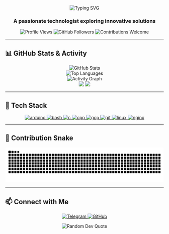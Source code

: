 <div align="center">
  <img src="https://readme-typing-svg.herokuapp.com?font=Fira+Code&weight=600&size=28&duration=3000&pause=500&color=36BCF7&center=true&vCenter=true&random=false&width=500&lines=Hi+%F0%9F%91%8B%2C+I'm+Muhammad+Nasri;Software+Developer;DevOps+Enthusiast;Linux+Lover;Continuous+Learner" alt="Typing SVG" />
</div>

<h3 align="center">A passionate technologist exploring innovative solutions</h3>

<p align="center">
  <img src="https://komarev.com/ghpvc/?username=untadotmy&label=Profile%20views&color=36BCF7&style=flat" alt="Profile Views" />
  <img src="https://img.shields.io/github/followers/untadotmy?label=Followers&style=social" alt="GitHub Followers" />
  <img src="https://img.shields.io/badge/Contributions-Welcome-brightgreen" alt="Contributions Welcome" />
</p>

<hr />

## 📊 GitHub Stats & Activity

<div align="center">
  <img src="https://github-readme-stats.vercel.app/api?username=untadotmy&show_icons=true&theme=tokyonight&hide_border=true&count_private=true&include_all_commits=true&card_width=450" height="180" alt="GitHub Stats" />
</div>

<div align="center">
  <img src="https://github-readme-stats.vercel.app/api/top-langs/?username=untadotmy&layout=compact&theme=tokyonight&hide_border=true&langs_count=8&card_width=450" alt="Top Languages" />
</div>

<!-- GitHub Activity Graph -->
<div align="center">
  <img src="https://github-profile-summary-cards.vercel.app/api/cards/profile-details?username=untadotmy&theme=github_dark" alt="Activity Graph" />
</div>

<div align="center">
  <img src="https://github-profile-summary-cards.vercel.app/api/cards/stats?username=untadotmy&theme=github_dark" />
  <img src="https://github-profile-summary-cards.vercel.app/api/cards/productive-time?username=untadotmy&theme=github_dark" />
</div>

<hr />

## 🚀 Tech Stack

<p align="center">
  <a href="https://www.arduino.cc/" target="_blank" rel="noreferrer">
    <img src="https://skillicons.dev/icons?i=arduino" alt="arduino" width="45" height="45"/>
  </a>
  <a href="https://www.gnu.org/software/bash/" target="_blank" rel="noreferrer">
    <img src="https://skillicons.dev/icons?i=bash" alt="bash" width="45" height="45"/>
  </a>
  <a href="https://www.cprogramming.com/" target="_blank" rel="noreferrer">
    <img src="https://skillicons.dev/icons?i=c" alt="c" width="45" height="45"/>
  </a>
  <a href="https://www.w3schools.com/cpp/" target="_blank" rel="noreferrer">
    <img src="https://skillicons.dev/icons?i=cpp" alt="cpp" width="45" height="45"/>
  </a>
  <a href="https://cloud.google.com" target="_blank" rel="noreferrer">
    <img src="https://skillicons.dev/icons?i=gcp" alt="gcp" width="45" height="45"/>
  </a>
  <a href="https://git-scm.com/" target="_blank" rel="noreferrer">
    <img src="https://skillicons.dev/icons?i=git" alt="git" width="45" height="45"/>
  </a>
  <a href="https://www.linux.org/" target="_blank" rel="noreferrer">
    <img src="https://skillicons.dev/icons?i=linux" alt="linux" width="45" height="45"/>
  </a>
  <a href="https://www.nginx.com" target="_blank" rel="noreferrer">
    <img src="https://skillicons.dev/icons?i=nginx" alt="nginx" width="45" height="45"/>
  </a>
</p>

<hr />

## 🐍 Contribution Snake

<picture>
  <source media="(prefers-color-scheme: dark)" srcset="https://raw.githubusercontent.com/untadotmy/untadotmy/output/github-contribution-grid-snake-dark.svg" />
  <source media="(prefers-color-scheme: light)" srcset="https://raw.githubusercontent.com/untadotmy/untadotmy/output/github-contribution-grid-snake.svg" />
  <img alt="github contribution grid snake animation" src="https://raw.githubusercontent.com/untadotmy/untadotmy/output/github-contribution-grid-snake.svg" />
</picture>

<hr />

## 📫 Connect with Me

<p align="center">
  <a href="https://t.me/UntaDotMy" target="_blank">
    <img src="https://img.shields.io/badge/Telegram-2CA5E0?style=for-the-badge&logo=telegram&logoColor=white" alt="Telegram"/>
  </a>
  <a href="https://github.com/untadotmy" target="_blank">
    <img src="https://img.shields.io/badge/GitHub-100000?style=for-the-badge&logo=github&logoColor=white" alt="GitHub"/>
  </a>
</p>

<div align="center">
  <img src="https://quotes-github-readme.vercel.app/api?type=horizontal&theme=tokyonight" alt="Random Dev Quote" />
</div>
